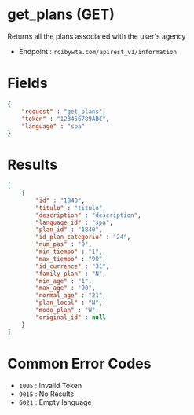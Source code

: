 # get_plans (GET)

Returns all the plans associated with the user's agency

* Endpoint : ```rcibywta.com/apirest_v1/information```

# Fields

```JSON
{
    "request" : "get_plans",
    "token" : "123456789ABC",
    "language" : "spa"
}
```

# Results

```JSON
[
    {
        "id" : "1840",
        "titulo" : "titulo",
        "description" : "description",
        "language_id" : "spa",
        "plan_id" : "1840",
        "id_plan_categoria" : "24",
        "num_pas" : "9",
        "min_tiempo" : "1",
        "max_tiempo" : "90",
        "id_currence" : "31",
        "family_plan" : "N",
        "min_age" : "1",
        "max_age" : "90",
        "normal_age" : "21",
        "plan_local" : "N",
        "modo_plan" : "W",
        "original_id" : null
    }
]
```

# Common Error Codes

* ```1005``` : Invalid Token
* ```9015``` : No Results
* ```6021``` : Empty language